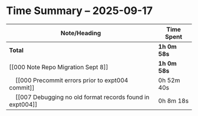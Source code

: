 # Time Summary – 2025-09-17

| Note/Heading | Time Spent |
|--------------|------------|
| **Total** | **1h 0m 58s** |
| [[000 Note Repo Migration Sept 8]] | **1h 0m 58s** |
| &nbsp;&nbsp;&nbsp;&nbsp;[[000 Precommit errors prior to expt004 commit]] | 0h 52m 40s |
| &nbsp;&nbsp;&nbsp;&nbsp;[[007 Debugging no old format records found in expt004]] | 0h 8m 18s |

